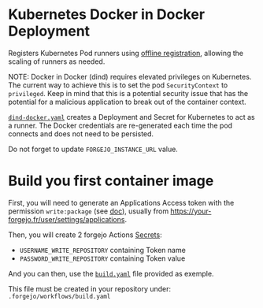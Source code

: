 # Kubernetes Docker in Docker Deployment

Registers Kubernetes Pod runners using [offline registration](https://forgejo.org/docs/latest/admin/runner-installation/#offline-registration), allowing the scaling of runners as needed.

NOTE: Docker in Docker (dind) requires elevated privileges on Kubernetes. The current way to achieve this is to set the pod `SecurityContext` to `privileged`. Keep in mind that this is a potential security issue that has the potential for a malicious application to break out of the container context.

[`dind-docker.yaml`](dind-docker.yaml) creates a Deployment and Secret for Kubernetes to act as a runner. The Docker credentials are re-generated each time the pod connects and does not need to be persisted.

Do not forget to update `FORGEJO_INSTANCE_URL` value.

# Build you first container image
First, you will need to generate an Applications Access token with the permission `write:package` (see [doc](https://forgejo.org/docs/latest/user/token-scope/)), usually from https://your-forgejo.fr/user/settings/applications.

Then, you will create 2 forgejo Actions [Secrets](https://forgejo.org/docs/latest/user/actions/#secrets):
  - `USERNAME_WRITE_REPOSITORY` containing Token name
  - `PASSWORD_WRITE_REPOSITORY` containing Token value

And you can then, use the [`build.yaml`](build.yaml) file provided as exemple.

This file must be created in your repository under: `.forgejo/workflows/build.yaml`
